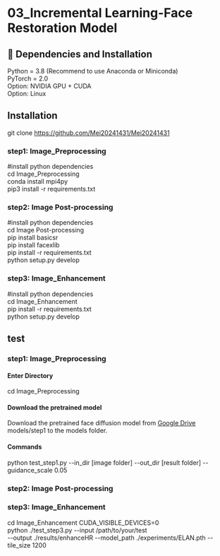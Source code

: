 # 03_Incremental Learning-Face Restoration Model   
## 🔧 Dependencies and Installation
Python = 3.8 (Recommend to use Anaconda or Miniconda)  
PyTorch = 2.0  
Option: NVIDIA GPU + CUDA  
Option: Linux  
## Installation
git clone https://github.com/Mei20241431/Mei20241431

### step1: Image_Preprocessing 
#install python dependencies  
cd Image_Preprocessing  
conda install mpi4py  
pip3 install -r requirements.txt 

### step2: Image Post-processing
#install python dependencies  
cd Image Post-processing  
pip install basicsr  
pip install facexlib  
pip install -r requirements.txt  
python setup.py develop  

### step3: Image_Enhancement
#install python dependencies   
cd Image_Enhancement   
pip install -r requirements.txt   
python setup.py develop

## test

### step1: Image_Preprocessing
#### Enter Directory
cd Image_Preprocessing 
#### Download the pretrained model
Download the pretrained face diffusion model from [Google Drive]() models/step1 to the models folder. 
#### Commands
python test_step1.py --in_dir [image folder] --out_dir [result folder]  --guidance_scale 0.05

### step2: Image Post-processing




### step3: Image_Enhancement  
cd Image_Enhancement 
CUDA_VISIBLE_DEVICES=0 \
python ./test_step3.py --input /path/to/your/test \
--output ./results/enhanceHR --model_path ./experiments/ELAN.pth --tile_size 1200




<!--
**Mei20241431/Mei20241431** is a ✨ _special_ ✨ repository because its `README.md` (this file) appears on your GitHub profile.

Here are some ideas to get you started:

- 🔭 I’m currently working on ...
- 🌱 I’m currently learning ...
- 👯 I’m looking to collaborate on ...
- 🤔 I’m looking for help with ...
- 💬 Ask me about ...
- 📫 How to reach me: ...
- 😄 Pronouns: ...
- ⚡ Fun fact: ...
-->
